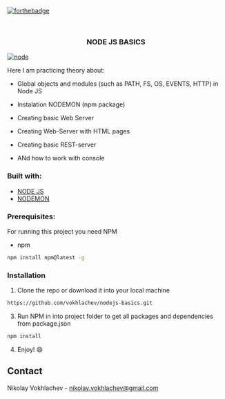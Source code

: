 [![forthebadge](https://forthebadge.com/images/badges/uses-js.svg)](https://en.wikipedia.org/wiki/JavaScript)

<br />
<p align="center">

  <h3 align="center">NODE JS BASICS </h3>
  
  <a href="https://ibb.co/t8k7wBK"><img src="https://i.ibb.co/YpYz42Q/node.png" alt="node" border="0"></a>
<br />
 </p>

Here I am practicing theory about:

* Global objects and modules (such as PATH, FS, OS, EVENTS, HTTP) in Node JS

* Instalation NODEMON (npm package)

* Creating basic Web Server

* Creating Web-Server with HTML pages

* Creating basic REST-server

* ANd how to work with console

### Built with:
* [NODE JS](https://nodejs.org/en/)
* [NODEMON](https://www.npmjs.com/package/nodemon)

### Prerequisites:

For running this project you need NPM

* npm
```sh
npm install npm@latest -g
```

### Installation

1. Clone the repo or download it into your local machine
```sh
https://github.com/vokhlachev/nodejs-basics.git
```
3. Run NPM in into project folder to get all packages and dependencies from package.json
```sh
npm install 
```
4. Enjoy! :smile:

## Contact

Nikolay Vokhlachev - nikolay.vokhlachev@gmail.com

